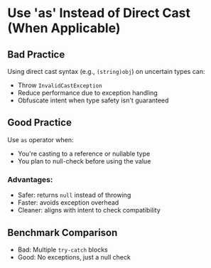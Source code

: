 # Use 'as' Instead of Direct Cast (When Applicable)

## Bad Practice

Using direct cast syntax (e.g., `(string)obj`) on uncertain types can:

- Throw `InvalidCastException`
- Reduce performance due to exception handling
- Obfuscate intent when type safety isn't guaranteed

## Good Practice

Use `as` operator when:

- You're casting to a reference or nullable type
- You plan to null-check before using the value

### Advantages:
- Safer: returns `null` instead of throwing
- Faster: avoids exception overhead
- Cleaner: aligns with intent to check compatibility

## Benchmark Comparison

- Bad: Multiple `try-catch` blocks
- Good: No exceptions, just a null check
